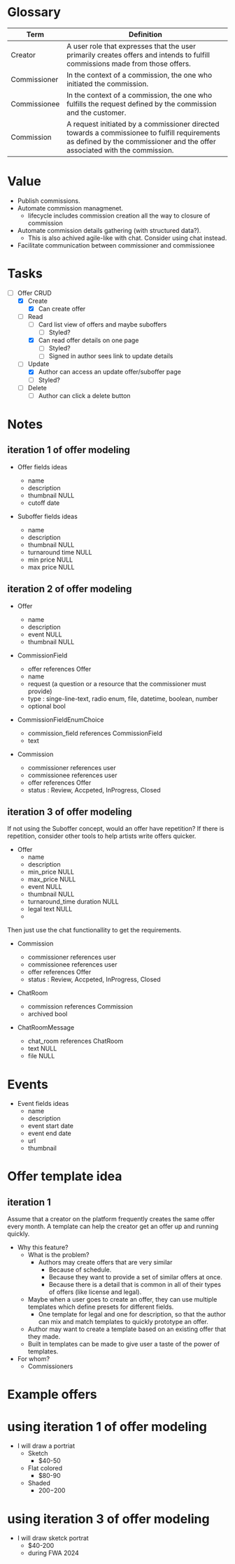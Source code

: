 # Glossary
| Term | Definition |
| ------ | ------ |
| Creator | A user role that expresses that the user primarily creates offers and intends to fulfill commissions made from those offers. |
| Commissioner | In the context of a commission, the one who initiated the commission. |
| Commissionee | In the context of a commission, the one who fulfills the request defined by the commission and the customer. |
| Commission | A request initiated by a commissioner directed towards a commissionee to fulfill requirements as defined by the commissioner and the offer associated with the commission. |

# Value
- Publish commissions.
- Automate commission managmenet.
  - lifecycle includes commission creation all the way to closure of commission
- Automate commission details gathering (with structured data?).
  - This is also achived agile-like with chat. Consider using chat instead.
- Facilitate communication between commissioner and commissionee

# Tasks
- [ ] Offer CRUD
  - [x] Create
    - [x] Can create offer
  - [ ] Read
    - [ ] Card list view of offers and maybe suboffers
      - [ ] Styled?
    - [x] Can read offer details on one page
      - [ ] Styled?
      - [ ] Signed in author sees link to update details
  - [ ] Update
    - [x] Author can access an update offer/suboffer page
    - [ ] Styled?
  - [ ] Delete
    - [ ] Author can click a delete button

# Notes
## iteration 1 of offer modeling
- Offer fields ideas
  - name
  - description
  - thumbnail NULL
  - cutoff date

- Suboffer fields ideas
  - name
  - description
  - thumbnail NULL
  - turnaround time NULL
  - min price NULL
  - max price NULL

## iteration 2 of offer modeling
- Offer
  - name
  - description
  - event NULL
  - thumbnail NULL

- CommissionField
  - offer references Offer
  - name
  - request (a question or a resource that the commissioner must provide)
  - type : singe-line-text, radio enum, file, datetime, boolean, number
  - optional bool

- CommissionFieldEnumChoice
  - commission_field references CommissionField
  - text

- Commission
  - commissioner references user
  - commissionee references user
  - offer references Offer
  - status : Review, Accpeted, InProgress, Closed

## iteration 3 of offer modeling
If not using the Suboffer concept, would an offer have repetition?
If there is repetition, consider other tools to help artists write offers
quicker.

- Offer
  - name
  - description
  - min_price NULL
  - max_price NULL
  - event NULL
  - thumbnail NULL
  - turnaround_time duration NULL
  - legal text NULL
  - 

Then just use the chat functionallity to get the requirements.

- Commission
  - commissioner references user
  - commissionee references user
  - offer references Offer
  - status : Review, Accpeted, InProgress, Closed

- ChatRoom
  - commission references Commission
  - archived bool

- ChatRoomMessage
  - chat_room references ChatRoom
  - text NULL
  - file NULL

# Events

- Event fields ideas
  - name
  - description
  - event start date
  - event end date
  - url
  - thumbnail

# Offer template idea
## iteration 1
Assume that a creator on the platform frequently creates the same offer every
month. A template can help the creator get an offer up and running quickly.

- Why this feature?
  - What is the problem?
    - Authors may create offers that are very similar
      - Because of schedule.
      - Because they want to provide a set of similar offers at once.
      - Because there is a detail that is common in all of their types of offers (like license and legal).
  - Maybe when a user goes to create an offer, they can use multiple templates which define presets for different fields.
    - One template for legal and one for description, so that the author can mix and match templates to quickly prototype an offer.
  - Author may want to create a template based on an existing offer that they made.
  - Built in templates can be made to give user a taste of the power of templates.
- For whom?
  - Commissioners

# Example offers
# using iteration 1 of offer modeling
- I will draw a portriat
  - Sketch
    - $40-50
  - Flat colored
    - $80-90
  - Shaded
    - $200-$200

# using iteration 3 of offer modeling
- I will draw sketck portrat
  - $40-200
  - during FWA 2024
